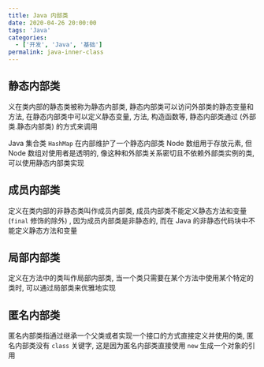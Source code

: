 ```yaml
---
title: Java 内部类
date: 2020-04-26 20:00:00
tags: 'Java'
categories:
  - ['开发', 'Java', '基础']
permalink: java-inner-class
---
```


## 静态内部类

义在类内部的静态类被称为静态内部类, 静态内部类可以访问外部类的静态变量和方法, 在静态内部类中可以定义静态变量, 方法, 构造函数等, 静态内部类通过 (外部类.静态内部类) 的方式来调用

Java 集合类 `HashMap` 在内部维护了一个静态内部类 Node 数组用于存放元素, 但 Node 数组对使用者是透明的, 像这种和外部类关系密切且不依赖外部类实例的类, 可以使用静态内部类实现

## 成员内部类

定义在类内部的非静态类叫作成员内部类, 成员内部类不能定义静态方法和变量 (`final` 修饰的除外) , 因为成员内部类是非静态的, 而在 Java 的非静态代码块中不能定义静态方法和变量

## 局部内部类

定义在方法中的类叫作局部内部类, 当一个类只需要在某个方法中使用某个特定的类时, 可以通过局部类来优雅地实现

## 匿名内部类

匿名内部类指通过继承一个父类或者实现一个接口的方式直接定义并使用的类, 匿名内部类没有 `class` 关键字, 这是因为匿名内部类直接使用 `new` 生成一个对象的引用
